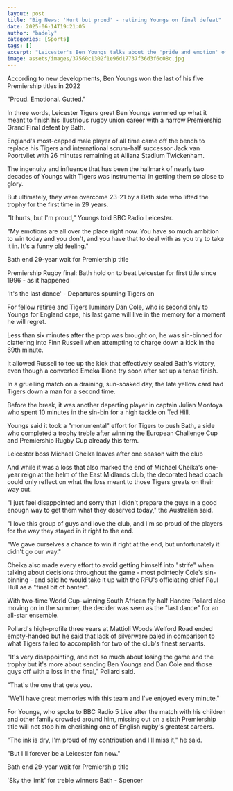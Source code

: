 ```yaml
---
layout: post
title: "Big News: 'Hurt but proud' - retiring Youngs on final defeat"
date: 2025-06-14T19:21:05
author: "badely"
categories: [Sports]
tags: []
excerpt: "Leicester's Ben Youngs talks about the 'pride and emotion' of ending his career with Saturday's Premiership Grand Final defeat by Bath."
image: assets/images/37560c1302f1e96d17737f36d3f6c08c.jpg
---
```


According to new developments, Ben Youngs won the last of his five Premiership titles in 2022

"Proud. Emotional. Gutted."

In three words, Leicester Tigers great Ben Youngs summed up what it meant to finish his illustrious rugby union career with a narrow Premiership Grand Final defeat by Bath.

England's most-capped male player of all time came off the bench to replace his Tigers and international scrum-half successor Jack van Poortvliet with 26 minutes remaining at Allianz Stadium Twickenham.

The ingenuity and influence that has been the hallmark of nearly two decades of Youngs with Tigers was instrumental in getting them so close to glory.

But ultimately, they were overcome 23-21 by a Bath side who lifted the trophy for the first time in 29 years.

"It hurts, but I'm proud," Youngs told BBC Radio Leicester.

"My emotions are all over the place right now. You have so much ambition to win today and you don't, and you have that to deal with as you try to take it in. It's a funny old feeling."

Bath end 29-year wait for Premiership title

Premiership Rugby final: Bath hold on to beat Leicester for first title since 1996 - as it happened

'It's the last dance' - Departures spurring Tigers on

For fellow retiree and Tigers luminary Dan Cole, who is second only to Youngs for England caps, his last game will live in the memory for a moment he will regret.

Less than six minutes after the prop was brought on, he was sin-binned for clattering into Finn Russell when attempting to charge down a kick in the 69th minute.

It allowed Russell to tee up the kick that effectively sealed Bath's victory, even though a converted Emeka Ilione try soon after set up a tense finish.

In a gruelling match on a draining, sun-soaked day, the late yellow card had Tigers down a man for a second time.

Before the break, it was another departing player in captain Julian Montoya who spent 10 minutes in the sin-bin for a high tackle on Ted Hill.

Youngs said it took a "monumental" effort for Tigers to push Bath, a side who completed a trophy treble after winning the European Challenge Cup and Premiership Rugby Cup already this term.

Leicester boss Michael Cheika leaves after one season with the club

And while it was a loss that also marked the end of Michael Cheika's one-year reign at the helm of the East Midlands club, the decorated head coach could only reflect on what the loss meant to those Tigers greats on their way out.

"I just feel disappointed and sorry that I didn't prepare the guys in a good enough way to get them what they deserved today," the Australian said.

"I love this group of guys and love the club, and I'm so proud of the players for the way they stayed in it right to the end.

"We gave ourselves a chance to win it right at the end, but unfortunately it didn't go our way."

Cheika also made every effort to avoid getting himself into "strife" when talking about decisions throughout the game - most pointedly Cole's sin-binning - and said he would take it up with the RFU's officiating chief Paul Hull as a "final bit of banter".

With two-time World Cup-winning South African fly-half Handre Pollard also moving on in the summer, the decider was seen as the "last dance" for an all-star ensemble.

Pollard's high-profile three years at Mattioli Woods Welford Road ended empty-handed but he said that lack of silverware paled in comparison to what Tigers failed to accomplish for two of the club's finest servants.

"It's very disappointing, and not so much about losing the game and the trophy but it's more about sending Ben Youngs and Dan Cole and those guys off with a loss in the final," Pollard said.

"That's the one that gets you.

"We'll have great memories with this team and I've enjoyed every minute."

For Youngs, who spoke to BBC Radio 5 Live after the match with his children and other family crowded around him, missing out on a sixth Premiership title will not stop him cherishing one of English rugby's greatest careers.

"The ink is dry, I'm proud of my contribution and I'll miss it," he said.

"But I'll forever be a Leicester fan now."

Bath end 29-year wait for Premiership title

'Sky the limit' for treble winners Bath - Spencer

